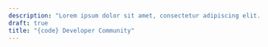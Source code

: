 ```yaml
---
description: "Lorem ipsum dolor sit amet, consectetur adipiscing elit. Quisque laoreet tempor dolor et dignissim. Nunc eleifend nibh in mauris euismod, at tristique odio efficitur. Cras."
draft: true
title: "{code} Developer Community"
---
```

